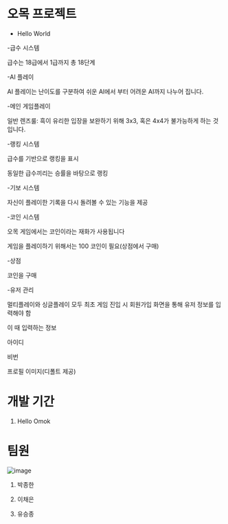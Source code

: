 # 오목 프로젝트
+ Hello World

-급수 시스템

급수는 18급에서 1급까지 총 18단계

-AI 플레이

AI 플레이는 난이도를 구분하여 쉬운 AI에서 부터 어려운 AI까지 나누어 집니다.

-메인 게임플레이

일반 렌즈룰:
흑이 유리한 입장을 보완하기 위해 3x3, 혹은 4x4가 불가능하게 하는 것입니다.

-랭킹 시스템

급수를 기반으로 랭킹을 표시

동일한 급수끼리는 승률을 바탕으로 랭킹

-기보 시스템

자신이 플레이한 기록을 다시 돌려볼 수 있는 기능을 제공

-코인 시스템

오목 게임에서는 코인이라는 재화가 사용됩니다

게임을 플레이하기 위해서는 100 코인이 필요(상점에서 구매)

-상점

코인을 구매

-유저 관리

멀티플레이와 싱글플레이 모두 최초 게임 진입 시 회원가입 화면을 통해 유저 정보를 입력해야 함

이 때 입력하는 정보

아이디

비번

프로필 이미지(디폴트 제공)




# 개발 기간
1. Hello Omok

# 팀원
![image](https://media-cldnry.s-nbcnews.com/image/upload/rockcms/2022-01/210602-doge-meme-nft-mb-1715-8afb7e.jpg)
1. 박종한

2. 이채은

3. 유승종
